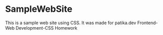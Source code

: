 # SampleWebSite
This is a sample web site using CSS. It was made for patika.dev Frontend-Web Development-CSS Homework
